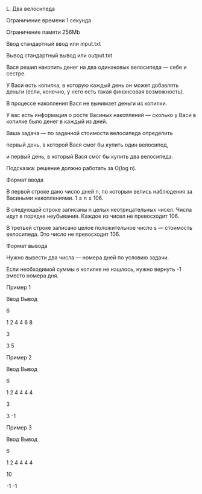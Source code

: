 L. Два велосипеда



Ограничение времени	1 секунда



Ограничение памяти	256Mb



Ввод	стандартный ввод или input.txt



Вывод	стандартный вывод или output.txt



Вася решил накопить денег на два одинаковых велосипеда — себе и сестре. 



У Васи есть копилка, в которую каждый день он может добавлять деньги (если, конечно, у него есть такая финансовая возможность). 



В процессе накопления Вася не вынимает деньги из копилки.



У вас есть информация о росте Васиных накоплений — сколько у Васи в копилке было денег в каждый из дней.



Ваша задача — по заданной стоимости велосипеда определить



первый день, в которой Вася смог бы купить один велосипед,

и первый день, в который Вася смог бы купить два велосипеда.



Подсказка: решение должно работать за O(log n).



Формат ввода



В первой строке дано число дней n, по которым велись наблюдения за Васиными накоплениями. 1 ≤ n ≤ 106.



В следующей строке записаны n целых неотрицательных чисел. Числа идут в порядке неубывания. Каждое из чисел не превосходит 106.



В третьей строке записано целое положительное число s — стоимость велосипеда. Это число не превосходит 106.



Формат вывода



Нужно вывести два числа — номера дней по условию задачи.



Если необходимой суммы в копилке не нашлось, нужно вернуть -1 вместо номера дня.



Пример 1



Ввод	Вывод



6



1 2 4 4 6 8



3



3 5



Пример 2



Ввод	Вывод



6



1 2 4 4 4 4



3



3 -1



Пример 3



Ввод	Вывод



6



1 2 4 4 4 4



10



-1 -1

